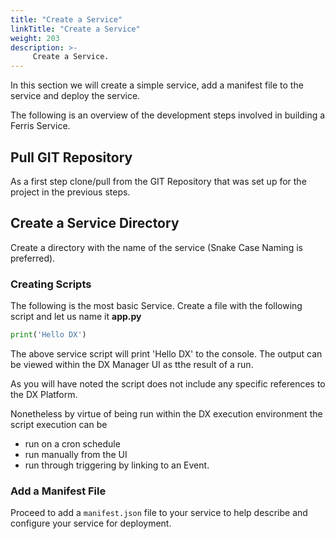 ```yaml
---
title: "Create a Service"
linkTitle: "Create a Service"
weight: 203
description: >-
     Create a Service.
---
```

In this section we will create a simple service, add a manifest file to the service and deploy the service.

The following is an overview of the development steps involved in building a Ferris Service.

## Pull GIT Repository
As a first step clone/pull from the GIT Repository that was set up for the project in the previous steps. 

## Create a Service Directory
Create a directory with the name of the service (Snake Case Naming is preferred).

### Creating Scripts

The following is the most basic Service. Create a file with the following script and let us name it **app.py**

```python
print('Hello DX')
```

The above service script will print 'Hello DX' to the console. The output can be viewed within the DX Manager UI as tthe result of a run. 

As you will have noted the script does not include any specific references to the DX Platform.

Nonetheless by virtue of being run within the DX execution environment the script execution can be 

* run on a cron schedule
* run manually from the UI
* run through triggering by linking to an Event.

###  Add a Manifest File
Proceed to add a `manifest.json` file to your service to help describe and configure your service for deployment.